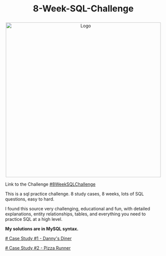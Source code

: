 # <p align = "center">8-Week-SQL-Challenge</p>
<p align = "center">
<img src="https://8weeksqlchallenge.com/images/data-with-danny-logo.png" 
        alt="Logo" 
        width="500" 
        height="500"/>
</p>

Link to the Challenge [#8WeekSQLChallenge](https://8weeksqlchallenge.com/)

This is a sql practice challenge.
8 study cases, 8 weeks, lots of SQL questions, easy to hard.

I found this source very challenging, educational and fun, with detailed explanations, entity relationships, tables, and everything you need to practice SQL at a high level.

**My solutions are in MySQL syntax.**

[# Case Study #1 - Danny's Diner](https://github.com/Nivshiz/8-Week-SQL-Challenge/tree/main/Case%20Study%20%231%20-%20Danny's%20Diner)

[# Case Study #2 - Pizza Runner](https://github.com/Nivshiz/8-Week-SQL-Challenge/tree/main/Case%20Study%20%232%20-%20Pizza%20Runner)
